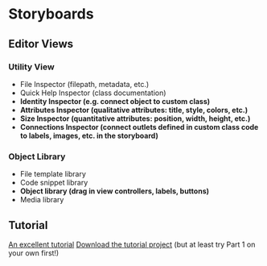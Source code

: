 # Storyboards

## Editor Views

### Utility View

- File Inspector (filepath, metadata, etc.)
- Quick Help Inspector (class documentation)
- **Identity Inspector (e.g. connect object to custom class)**
- **Attributes Inspector (qualitative attributes: title, style, colors, etc.)**
- **Size Inspector (quantitative attributes: position, width, height, etc.)**
- **Connections Inspector (connect outlets defined in custom class code to labels, images, etc. in the storyboard)**

### Object Library
- File template library
- Code snippet library
- **Object library (drag in view controllers, labels, buttons)**
- Media library

## Tutorial

[An excellent tutorial](https://www.raywenderlich.com/464-storyboards-tutorial-for-ios-part-1)
[Download the tutorial project](https://koenig-media.raywenderlich.com/uploads/2017/06/Ratings-1.zip) (but at least try Part 1 on your own first!)
